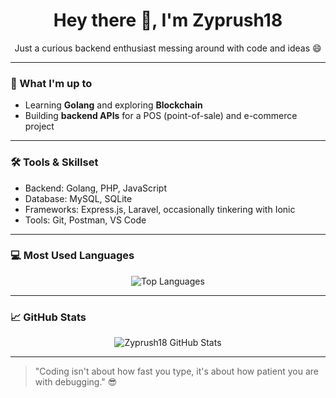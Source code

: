 <h1 align="center">Hey there 👋, I'm Zyprush18</h1>
<p align="center">Just a curious backend enthusiast messing around with code and ideas 😄</p>

---

### 🚀 What I'm up to
- Learning **Golang** and exploring **Blockchain**
- Building **backend APIs** for a POS (point-of-sale) and e-commerce project

---

### 🛠️ Tools & Skillset
- Backend: Golang, PHP, JavaScript
- Database: MySQL, SQLite
- Frameworks: Express.js, Laravel, occasionally tinkering with Ionic
- Tools: Git, Postman, VS Code

---

### 💻 Most Used Languages
<p align="center">
  <img src="https://github-readme-stats.vercel.app/api/top-langs/?username=Zyprush18&layout=compact&theme=tokyonight" alt="Top Languages"/>
</p>

---

### 📈 GitHub Stats
<p align="center">
  <img src="https://github-readme-stats.vercel.app/api?username=Zyprush18&show_icons=true&theme=tokyonight" alt="Zyprush18 GitHub Stats"/>
</p>

---

> "Coding isn't about how fast you type, it's about how patient you are with debugging." 😎
